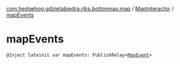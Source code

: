 [com.hedgehog.gdzietabiedra.ribs.bottomnav.map](../index.md) / [MapInteractor](index.md) / [mapEvents](./map-events.md)

# mapEvents

`@Inject lateinit var mapEvents: PublishRelay<`[`MapEvent`](../-map-event/index.md)`>`